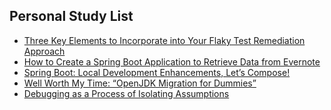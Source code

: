## Personal Study List
<!-- BLOG-POST-LIST:START -->
- [Three Key Elements to Incorporate into Your Flaky Test Remediation Approach](https://foojay.io/today/three-key-elements-to-incorporate-into-your-flaky-test-remediation-approach/)
- [How to Create a Spring Boot Application to Retrieve Data from Evernote](https://foojay.io/today/how-to-create-a-spring-boot-application-to-retrieve-data-from-evernote/)
- [Spring Boot: Local Development Enhancements, Let’s Compose!](https://foojay.io/today/spring-boot-local-development-enhancements-lets-compose/)
- [Well Worth My Time: “OpenJDK Migration for Dummies”](https://foojay.io/today/well-worth-my-time-openjdk-migration-for-dummies/)
- [Debugging as a Process of Isolating Assumptions](https://foojay.io/today/debugging-as-a-process-of-isolating-assumptions/)
<!-- BLOG-POST-LIST:END -->  
